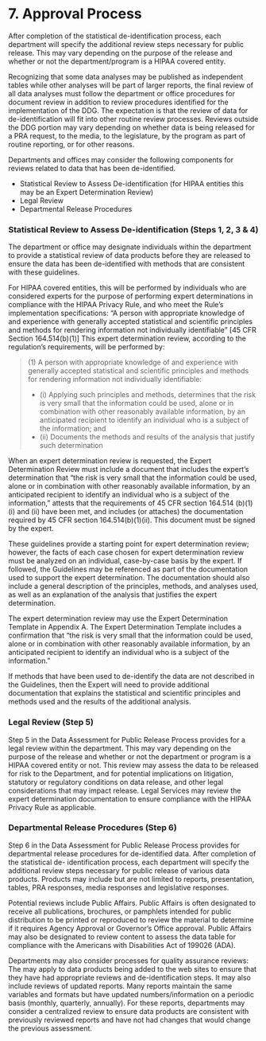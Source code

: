 # 7. Approval Process

After completion of the statistical de-identification process, each department will specify the additional review steps necessary for public release. This may vary depending on the purpose of the release and whether or not the department/program is a HIPAA covered entity.

Recognizing that some data analyses may be published as independent tables while other analyses will be part of larger reports, the final review of all data analyses must follow the department or office procedures for document review in addition to review procedures identified for the implementation of the DDG. The expectation is that the review of data for de-identification will fit into other routine review processes. Reviews outside the DDG portion may vary depending on whether data is being released for a PRA request, to the media, to the legislature, by the program as part of routine reporting, or for other reasons.

Departments and offices may consider the following components for reviews related to data that has been de-identified.

* Statistical Review to Assess De-identification (for HIPAA entities this may be an Expert Determination Review)
* Legal Review
* Departmental Release Procedures

### Statistical Review to Assess De-identification (Steps 1, 2, 3 & 4)

The department or office may designate individuals within the department to provide a statistical review of data products before they are released to ensure the data has been de-identified with methods that are consistent with these guidelines.

For HIPAA covered entities, this will be performed by individuals who are considered experts for the purpose of performing expert determinations in compliance with the HIPAA Privacy Rule, and who meet the Rule’s implementation specifications: “A person with appropriate knowledge of and experience with generally accepted statistical and scientific principles and methods for rendering information not individually identifiable” \[45 CFR Section 164.514(b)(1)] This expert determination review, according to the regulation’s requirements, will be performed by:

> (1) A person with appropriate knowledge of and experience with generally accepted statistical and scientific principles and methods for rendering information not individually identifiable:
>
> * (i) Applying such principles and methods, determines that the risk is very small that the       information could be used, alone or in combination with other reasonably available information, by an anticipated recipient to identify an individual who is a subject of the information; and
> * (ii)   Documents the methods and results of the analysis that justify such determination

When an expert determination review is requested, the Expert Determination Review must include a document that includes the expert’s determination that “the risk is very small that the information could be used, alone or in combination with other reasonably available information, by an anticipated recipient to identify an individual who is a subject of the information,” attests that the requirements of 45 CFR section 164.514 (b)(1)(i) and (ii) have been met, and includes (or attaches) the documentation required by 45 CFR section 164.514(b)(1)(ii). This document must be signed by the expert.

These guidelines provide a starting point for expert determination review; however, the facts of each case chosen for expert determination review must be analyzed on an individual, case-by-case basis by the expert. If followed, the Guidelines may be referenced as part of the documentation used to support the expert determination. The documentation should also include a general description of the principles, methods, and analyses used, as well as an explanation of the analysis that justifies the expert determination.

The expert determination review may use the Expert Determination Template in Appendix A. The Expert Determination Template includes a confirmation that “the risk is very small that the information could be used, alone or in combination with other reasonably available information, by an anticipated recipient to identify an individual who is a subject of the information.”

If methods that have been used to de-identify the data are not described in the Guidelines, then the Expert will need to provide additional documentation that explains the statistical and scientific principles and methods used and the results of the additional analysis.

### Legal Review (Step 5)

Step 5 in the Data Assessment for Public Release Process provides for a legal review within the department. This may vary depending on the purpose of the release and whether or not the department or program is a HIPAA covered entity or not. This review may assess the data to be released for risk to the Department, and for potential implications on litigation, statutory or regulatory conditions on data release, and other legal considerations that may impact release. Legal Services may review the expert determination documentation to ensure compliance with the HIPAA Privacy Rule as applicable.

### Departmental Release Procedures (Step 6)

Step 6 in the Data Assessment for Public Release Process provides for departmental release procedures for de-identified data. After completion of the statistical de- identification process, each department will specify the additional review steps necessary for public release of various data products. Products may include but are not limited to reports, presentation, tables, PRA responses, media responses and legislative responses.

Potential reviews include Public Affairs. Public Affairs is often designated to receive all publications, brochures, or pamphlets intended for public distribution to be printed or reproduced to review the material to determine if it requires Agency Approval or Governor’s Office approval. Public Affairs may also be designated to review content to assess the data table for compliance with the Americans with Disabilities Act of 199026 (ADA).

Departments may also consider processes for quality assurance reviews: The may apply to data products being added to the web sites to ensure that they have had appropriate reviews and de-identification steps. It may also include reviews of updated reports. Many reports maintain the same variables and formats but have updated numbers/information on a periodic basis (monthly, quarterly, annually). For these reports, departments may consider a centralized review to ensure data products are consistent with previously reviewed reports and have not had changes that would change the previous assessment.
